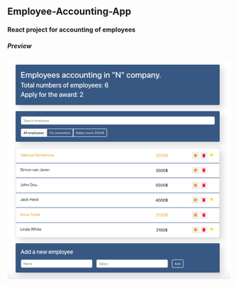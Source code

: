 ## Employee-Accounting-App
#### React project for accounting of employees

##### Preview 
![preview](public/preview.png)
